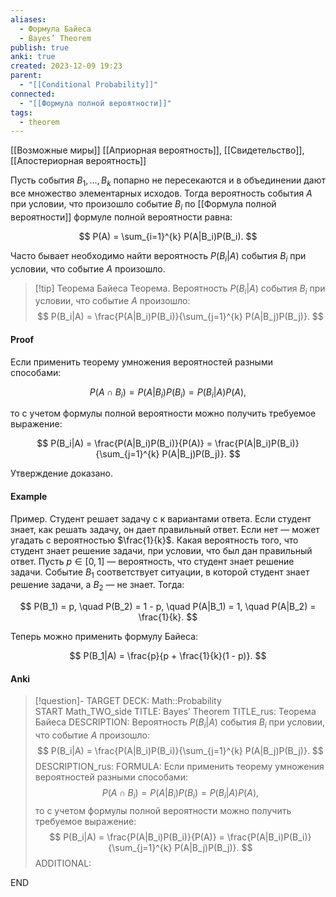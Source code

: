 ```yaml
---
aliases:
  - Формула Байеса
  - Bayes’ Theorem
publish: true
anki: true
created: 2023-12-09 19:23
parent:
  - "[[Conditional Probability]]"
connected:
  - "[[Формула полной вероятности]]"
tags:
  - theorem
---
```

[[Возможные миры]]
[[Априорная вероятность]], [[Свидетельство]], [[Апостериорная вероятность]]

Пусть события $B_1, \ldots, B_k$ попарно не пересекаются и в объединении дают все множество элементарных исходов. Тогда вероятность события $A$ при условии, что произошло событие $B_i$ по [[Формула полной вероятности]] формуле полной вероятности равна:

$$ P(A) = \sum_{i=1}^{k} P(A|B_i)P(B_i). $$

Часто бывает необходимо найти вероятность $P(B_i|A)$ события $B_i$ при условии, что событие $A$ произошло. 

> [!tip] Теорема Байеса
Теорема. Вероятность $P(B_i|A)$ события $B_i$ при условии, что событие $A$ произошло:
$$ P(B_i|A) = \frac{P(A|B_i)P(B_i)}{\sum_{j=1}^{k} P(A|B_j)P(B_j)}. $$

#### Proof
Если применить теорему умножения вероятностей разными способами:

$$ P(A \cap B_i) = P(A|B_i)P(B_i) = P(B_i|A)P(A), $$

то с учетом формулы полной вероятности можно получить требуемое выражение:

$$ P(B_i|A) = \frac{P(A|B_i)P(B_i)}{P(A)} = \frac{P(A|B_i)P(B_i)}{\sum_{j=1}^{k} P(A|B_j)P(B_j)}. $$

Утверждение доказано.

#### Example
Пример. Студент решает задачу с к вариантами ответа. Если студент знает, как решать задачу, он дает правильный ответ. Если нет — может угадать с вероятностью $\frac{1}{k}$. Какая вероятность того, что студент знает решение задачи, при условии, что был дан правильный ответ. Пусть $p \in [0,1]$ — вероятность, что студент знает решение задачи. Событие $B_1$ соответствует ситуации, в которой студент знает решение задачи, а $B_2$ — не знает. Тогда:

$$ P(B_1) = p, \quad P(B_2) = 1 - p, \quad P(A|B_1) = 1, \quad P(A|B_2) = \frac{1}{k}. $$

Теперь можно применить формулу Байеса:

$$ P(B_1|A) = \frac{p}{p + \frac{1}{k}(1 - p)}. $$

#### Anki
> [!question]-
TARGET DECK: Math::Probability  
START
Math_TWO_side
TITLE: Bayes’ Theorem
TITLE_rus: Теорема Байеса
DESCRIPTION: Вероятность $P(B_i|A)$ события $B_i$ при условии, что событие $A$ произошло:
$$ P(B_i|A) = \frac{P(A|B_i)P(B_i)}{\sum_{j=1}^{k} P(A|B_j)P(B_j)}. $$
DESCRIPTION_rus: 
FORMULA: Если применить теорему умножения вероятностей разными способами:
$$ P(A \cap B_i) = P(A|B_i)P(B_i) = P(B_i|A)P(A), $$
то с учетом формулы полной вероятности можно получить требуемое выражение:
$$ P(B_i|A) = \frac{P(A|B_i)P(B_i)}{P(A)} = \frac{P(A|B_i)P(B_i)}{\sum_{j=1}^{k} P(A|B_j)P(B_j)}. $$
ADDITIONAL:
<!--ID: 1702152670494-->
END









